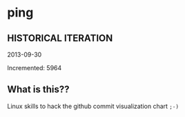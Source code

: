 # ping

## HISTORICAL ITERATION
2013-09-30

Incremented: 5964

## What is this?? 
Linux skills to hack the github commit visualization chart `;-)`
